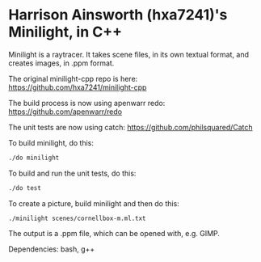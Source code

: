 Harrison Ainsworth (hxa7241)'s Minilight, in C++
================================================

Minilight is a raytracer. It takes scene files, in its own textual format,
and creates images, in .ppm format.

The original minilight-cpp repo is here: https://github.com/hxa7241/minilight-cpp

The build process is now using apenwarr redo: https://github.com/apenwarr/redo

The unit tests are now using catch: https://github.com/philsquared/Catch

To build minilight, do this:

```bash
./do minilight
```

To build and run the unit tests, do this:

```bash
./do test
```

To create a picture, build minilight and then do this:
```
./minilight scenes/cornellbox-m.ml.txt
```
The output is a .ppm file, which can be opened with, e.g. GIMP.

Dependencies: bash, g++